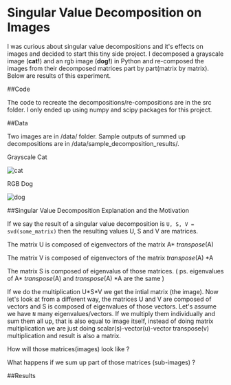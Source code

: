 # Singular Value Decomposition on Images

I was curious about singular value decompositions and it's effects on images and decided to start this tiny side project. I decomposed a grayscale image (**cat!**) and an rgb image (**dog!**) in Python and re-composed the images from their decomposed matrices part by part(matrix by matrix). Below are results of this experiment.

##Code

The code to recreate the decompositions/re-compositions are in the src folder. I only ended up using numpy and scipy packages for this project.

##Data

Two images are in /data/ folder. Sample outputs of summed up decompositions are in /data/sample_decomposition_results/. 

Grayscale Cat

![cat](https://raw.githubusercontent.com/utkuozbulak/singular-value-decomposition-on-images/master/data/grayscale_cat.jpg "Grayscale_cat")

RGB Dog

![dog](https://raw.githubusercontent.com/utkuozbulak/singular-value-decomposition-on-images/master/data/rgb_dog.jpg "RGB_dog")

##Singular Value Decomposition Explanation and the Motivation


If we say the result of a singular value decomposition is `U, S, V = svd(some_matrix)` then the resulting values U, S and V are matrices. 

The matrix U is composed of eigenvectors of the matrix A* *transpose*(A)

The matrix V is composed of eigenvectors of the matrix *transpose*(A) *A

The matrix S is composed of eigenvalus of those matrices. ( ps. eigenvalues of A* *transpose*(A) and *transpose*(A) *A are the same )

If we do the multiplication U\*S\*V we get the intial matrix (the image). Now let's look at from a different way, the matrices U and V are composed of vectors and S is composed of eigenvalues of those vectors. Let's assume we have `N` many eigenvalues/vectors. If we multiply them individually and sum them all up, that is also equal to image itself, instead of doing matrix multiplication we are just doing scalar(s)-vector(u)-vector transpose(v) multiplication and result is also a matrix.

How will those matrices(images) look like ? 

What happens if we sum up part of those matrices (sub-images) ?

##Results

